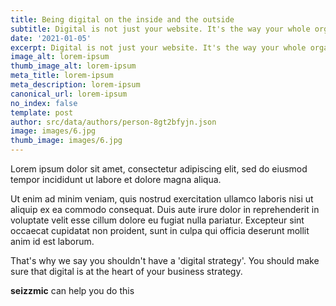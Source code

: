 ```yaml
---
title: Being digital on the inside and the outside
subtitle: Digital is not just your website. It's the way your whole organisation works.
date: '2021-01-05'
excerpt: Digital is not just your website. It's the way your whole organisation works.
image_alt: lorem-ipsum
thumb_image_alt: lorem-ipsum
meta_title: lorem-ipsum
meta_description: lorem-ipsum
canonical_url: lorem-ipsum
no_index: false
template: post
author: src/data/authors/person-8gt2bfyjn.json
image: images/6.jpg
thumb_image: images/6.jpg
---
```

Lorem ipsum dolor sit amet, consectetur adipiscing elit, sed do eiusmod tempor incididunt ut labore et dolore magna aliqua.

Ut enim ad minim veniam, quis nostrud exercitation ullamco laboris nisi ut aliquip ex ea commodo consequat. Duis aute irure dolor in reprehenderit in voluptate velit esse cillum dolore eu fugiat nulla pariatur. Excepteur sint occaecat cupidatat non proident, sunt in culpa qui officia deserunt mollit anim id est laborum.

That's why we say you shouldn't have a 'digital strategy'. You should make sure that digital is at the heart of your business strategy.



**seizzmic** can help you do this
